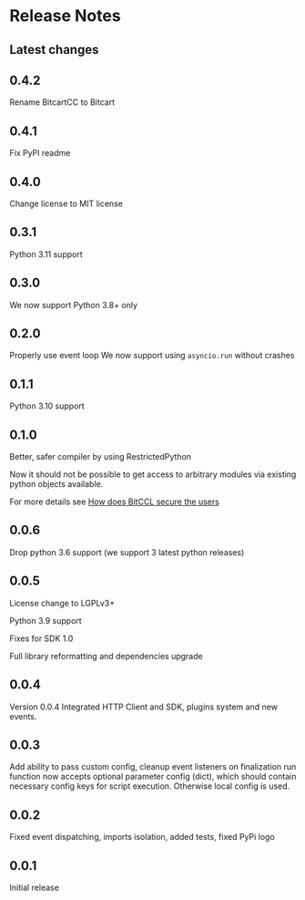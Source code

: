 # Release Notes

## Latest changes

## 0.4.2

Rename BitcartCC to Bitcart

## 0.4.1

Fix PyPI readme

## 0.4.0

Change license to MIT license

## 0.3.1

Python 3.11 support

## 0.3.0

We now support Python 3.8+ only

## 0.2.0

Properly use event loop
We now support using `asyncio.run` without crashes

## 0.1.1

Python 3.10 support

## 0.1.0

Better, safer compiler by using RestrictedPython

Now it should not be possible to get access to arbitrary modules via existing python objects available.

For more details see [How does BitCCL secure the users](https://github.com/bitcart/bitccl/blob/master/README.md#how-does-bitccl-secure-the-users)

## 0.0.6

Drop python 3.6 support (we support 3 latest python releases)

## 0.0.5

License change to LGPLv3+

Python 3.9 support

Fixes for SDK 1.0

Full library reformatting and dependencies upgrade

## 0.0.4

Version 0.0.4
Integrated HTTP Client and SDK, plugins system and new events.

## 0.0.3

Add ability to pass custom config, cleanup event listeners on finalization
run function now accepts optional parameter config (dict), which should contain necessary config keys for script execution. Otherwise local config is used.

## 0.0.2

Fixed event dispatching, imports isolation, added tests, fixed PyPi logo

## 0.0.1

Initial release
